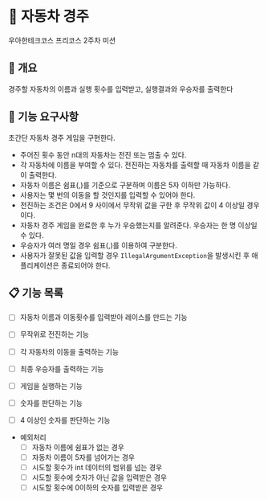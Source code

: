 # 🚗 자동차 경주

우아한테크코스 프리코스 2주차 미션


## 📌 개요

경주할 자동차의 이름과 실행 횟수를 입력받고, 실행결과와 우승자를 출력한다


## 🎯 기능 요구사항
초간단 자동차 경주 게임을 구현한다.

- 주어진 횟수 동안 n대의 자동차는 전진 또는 멈출 수 있다.
- 각 자동차에 이름을 부여할 수 있다. 전진하는 자동차를 출력할 때 자동차 이름을 같이 출력한다.
- 자동차 이름은 쉼표(,)를 기준으로 구분하며 이름은 5자 이하만 가능하다.
- 사용자는 몇 번의 이동을 할 것인지를 입력할 수 있어야 한다.
- 전진하는 조건은 0에서 9 사이에서 무작위 값을 구한 후 무작위 값이 4 이상일 경우이다.
- 자동차 경주 게임을 완료한 후 누가 우승했는지를 알려준다. 우승자는 한 명 이상일 수 있다.
- 우승자가 여러 명일 경우 쉼표(,)를 이용하여 구분한다.
- 사용자가 잘못된 값을 입력할 경우 `IllegalArgumentException`을 발생시킨 후 애플리케이션은 종료되어야 한다.

## 📋 기능 목록

- [ ] 자동차 이름과 이동횟수를 입력받아 레이스를 만드는 기능
- [ ] 무작위로 전진하는 기능
- [ ] 각 자동차의 이동을 출력하는 기능
- [ ] 최종 우승자를 출력하는 기능
- [ ] 게임을 실행하는 기능
- [ ] 숫자를 판단하는 기능
- [ ] 4 이상인 숫자를 판단하는 기능


- 예외처리
  - [ ] 자동차 이름에 쉼표가 없는 경우
  - [ ] 자동차 이름이 5자를 넘어가는 경우
  - [ ] 시도할 횟수가 int 데이터의 범위를 넘는 경우
  - [ ] 시도할 횟수에 숫자가 아닌 값을 입력받은 경우
  - [ ] 시도할 횟수에 0이하의 숫자를 입력받은 경우